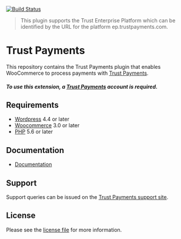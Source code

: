 [![Build Status](https://travis-ci.org/TrustPayments/woocommerce.svg?branch=master)](https://travis-ci.org/TrustPayments/woocommerce)

> This plugin supports the Trust Enterprise Platform which can be identified by the URL for the platform ep.trustpayments.com.

# Trust Payments
This repository contains the Trust Payments plugin that enables WooCommerce to process payments with [Trust Payments](https://www.trustpayments.com/).

##### To use this extension, a [Trust Payments](https://ep.trustpayments.com/user/signup)  account is required.

## Requirements

* [Wordpress](https://wordpress.org/) 4.4 or later
* [Woocommerce](https://woocommerce.com/) 3.0 or later
* [PHP](http://php.net/) 5.6 or later

## Documentation

* [Documentation](https://plugin-documentation.ep.trustpayments.com/TrustPayments/woocommerce/2.1.17/docs/en/documentation.html)

## Support

Support queries can be issued on the [Trust Payments support site](https://www.trustpayments.com/contact-us/).


## License

Please see the [license file](https://github.com/TrustPayments/woocommerce/blob/2.1.17/LICENSE) for more information.